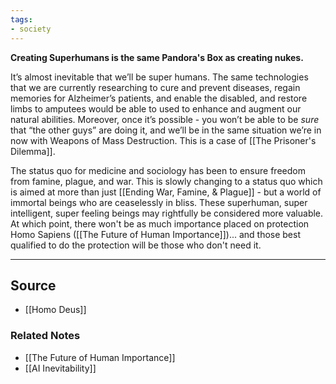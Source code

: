 ```yaml
---
tags:
- society
---
```

**Creating Superhumans is the same Pandora's Box as creating nukes.**

It’s almost inevitable that we’ll be super humans. The same technologies that we are currently researching to cure and prevent diseases, regain memories for Alzheimer’s patients, and enable the disabled, and restore limbs to amputees would be able to used to enhance and augment our natural abilities. Moreover, once it’s possible - you won’t be able to be *sure* that “the other guys” are doing it, and we’ll be in the same situation we’re in now with Weapons of Mass Destruction. This is a case of [[The Prisoner's Dilemma]].

The status quo for medicine and sociology has been to ensure freedom from famine, plague, and war. This is slowly changing to a status quo which is aimed at more than just [[Ending War, Famine, & Plague]] - but a world of immortal beings who are ceaselessly in bliss. These superhuman, super intelligent, super feeling beings may rightfully be considered more valuable. At which point, there won't be as much importance placed on protection Homo Sapiens ([[The Future of Human Importance]])... and those best qualified to do the protection will be those who don't need it.

---

## Source
- [[Homo Deus]]

### Related Notes
- [[The Future of Human Importance]]
- [[AI Inevitability]]